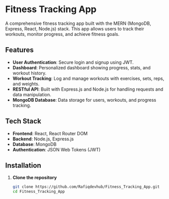# Fitness Tracking App

A comprehensive fitness tracking app built with the MERN (MongoDB, Express, React, Node.js) stack. This app allows users to track their workouts, monitor progress, and achieve fitness goals.

## Features

- **User Authentication**: Secure login and signup using JWT.
- **Dashboard**: Personalized dashboard showing progress, stats, and workout history.
- **Workout Tracking**: Log and manage workouts with exercises, sets, reps, and weights.
- **RESTful API**: Built with Express.js and Node.js for handling requests and data manipulation.
- **MongoDB Database**: Data storage for users, workouts, and progress tracking.

## Tech Stack

- **Frontend**: React, React Router DOM
- **Backend**: Node.js, Express.js
- **Database**: MongoDB
- **Authentication**: JSON Web Tokens (JWT)

## Installation

1. **Clone the repository**

   ```bash
   git clone https://github.com/Rafiqdevhub/Fitness_Tracking_App.git
   cd Fitness_Tracking_App
   ```
